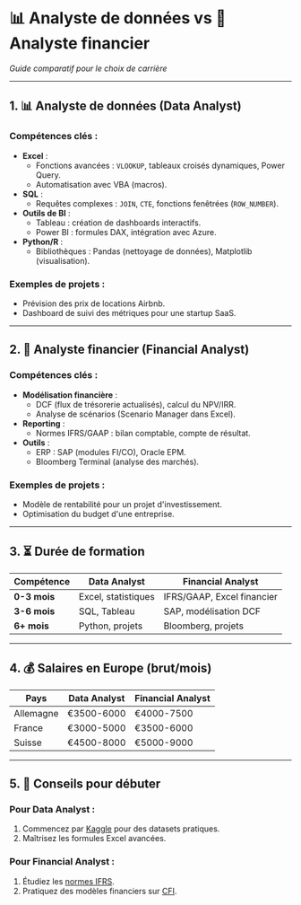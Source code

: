 # 📊 Analyste de données vs 💼 Analyste financier  
*Guide comparatif pour le choix de carrière*  

---

## 1. 📊 **Analyste de données (Data Analyst)**  

### Compétences clés :  
- **Excel** :  
  - Fonctions avancées : `VLOOKUP`, tableaux croisés dynamiques, Power Query.  
  - Automatisation avec VBA (macros).  
- **SQL** :  
  - Requêtes complexes : `JOIN`, `CTE`, fonctions fenêtrées (`ROW_NUMBER`).  
- **Outils de BI** :  
  - Tableau : création de dashboards interactifs.  
  - Power BI : formules DAX, intégration avec Azure.  
- **Python/R** :  
  - Bibliothèques : Pandas (nettoyage de données), Matplotlib (visualisation).  

### Exemples de projets :  
- Prévision des prix de locations Airbnb.  
- Dashboard de suivi des métriques pour une startup SaaS.  

---

## 2. 💼 **Analyste financier (Financial Analyst)**  

### Compétences clés :  
- **Modélisation financière** :  
  - DCF (flux de trésorerie actualisés), calcul du NPV/IRR.  
  - Analyse de scénarios (Scenario Manager dans Excel).  
- **Reporting** :  
  - Normes IFRS/GAAP : bilan comptable, compte de résultat.  
- **Outils** :  
  - ERP : SAP (modules FI/CO), Oracle EPM.  
  - Bloomberg Terminal (analyse des marchés).  

### Exemples de projets :  
- Modèle de rentabilité pour un projet d'investissement.  
- Optimisation du budget d'une entreprise.  

---

## 3. ⏳ **Durée de formation**  

| Compétence          | Data Analyst         | Financial Analyst       |  
|---------------------|----------------------|-------------------------|  
| **0-3 mois**        | Excel, statistiques  | IFRS/GAAP, Excel financier |  
| **3-6 mois**        | SQL, Tableau         | SAP, modélisation DCF   |  
| **6+ mois**         | Python, projets      | Bloomberg, projets      |  

---

## 4. 💰 **Salaires en Europe (brut/mois)**  

| Pays                | Data Analyst   | Financial Analyst |  
|---------------------|---------------|-------------------|  
| Allemagne           | €3500-6000    | €4000-7500        |  
| France              | €3000-5000    | €3500-6000        |  
| Suisse              | €4500-8000    | €5000-9000        |  

---

## 5. 🚀 **Conseils pour débuter**  

### Pour Data Analyst :  
1. Commencez par [Kaggle](https://www.kaggle.com/) pour des datasets pratiques.  
2. Maîtrisez les formules Excel avancées.  

### Pour Financial Analyst :  
1. Étudiez les [normes IFRS](https://www.ifrs.org/).  
2. Pratiquez des modèles financiers sur [CFI](https://corporatefinanceinstitute.com/).  

